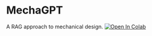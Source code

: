 # MechaGPT
A RAG approach to mechanical design.
[![Open In Colab](https://colab.research.google.com/assets/colab-badge.svg)]([https://colab.research.google.com/github/googlecolab/colabtools/blob/main/notebooks/colab-github-demo.ipynb](https://colab.research.google.com/github/include07/MechaGPT/blob/main/main.ipynb))

